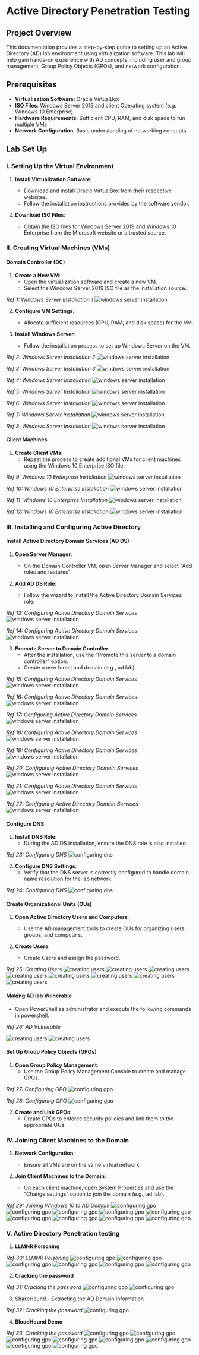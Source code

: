 # Active Directory Penetration Testing

## Project Overview
This documentation provides a step-by-step guide to setting up an Active Directory (AD) lab environment using virtualization software. This lab will help gain hands-on experience with AD concepts, including user and group management, Group Policy Objects (GPOs), and network configuration.

## Prerequisites
- **Virtualization Software**: Oracle VirtualBox
- **ISO Files**: Windows Server 2019 and client Operating system (e.g. Windows 10 Enterprise)
- **Hardware Requirements**: Sufficient CPU, RAM, and disk space to run multiple VMs
- **Network Configuration**: Basic understanding of networking concepts

## Lab Set Up
### I. Setting Up the Virtual Environment
1. **Install Virtualization Software**:
   - Download and install Oracle VirtualBox from their respective websites.
   - Follow the installation instructions provided by the software vendor.

2. **Download ISO Files**:
   - Obtain the ISO files for Windows Server 2019 and Windows 10 Enterprise from the Microsoft website or a trusted source.

### II. Creating Virtual Machines (VMs)
#### Domain Controller (DC)
1. **Create a New VM**:
   - Open the virtualization software and create a new VM.
   - Select the Windows Server 2019 ISO file as the installation source.

*Ref 1: Windows Server Installation 1*
![windows server installation](images/image1.png)

2. **Configure VM Settings**:
   - Allocate sufficient resources (CPU, RAM, and disk space) for the VM.

3. **Install Windows Server**:
   - Follow the installation process to set up Windows Server on the VM.

*Ref 2: Windows Server Installation 2*
![windows server installation](images/image2.png)

*Ref 3: Windows Server Installation 3*
![windows server installation](images/image3.png)

*Ref 4: Windows Server Installation*
![windows server installation](images/image4.png)

*Ref 5: Windows Server Installation*
![windows server installation](images/image5.png)

*Ref 6: Windows Server Installation*
![windows server installation](images/image6.png)

*Ref 7: Windows Server Installation*
![windows server installation](images/image7.png)

*Ref 8: Windows Server Installation*
![windows server installation](images/image8.png)

#### Client Machines
1. **Create Client VMs**:
   - Repeat the process to create additional VMs for client machines using the Windows 10 Enterprise ISO file.

*Ref 9: Windows 10 Enterprise Installation*
![windows server installation](images/image41.png)

*Ref 10: Windows 10 Enterprise Installation*
![windows server installation](images/image42.png)

*Ref 11: Windows 10 Enterprise Installation*
![windows server installation](images/image43.png)

*Ref 12: Windows 10 Enterprise Installation*
![windows server installation](images/image44.png)

### III. Installing and Configuring Active Directory
#### Install Active Directory Domain Services (AD DS)
1. **Open Server Manager**:
   - On the Domain Controller VM, open Server Manager and select “Add roles and features".

2. **Add AD DS Role**:
   - Follow the wizard to install the Active Directory Domain Services role.

*Ref 13: Configuring Active Directory Domain Services*
![windows server installation](images/image9.png)

*Ref 14: Configuring Active Directory Domain Services*
![windows server installation](images/image10.png)

3. **Promote Server to Domain Controller**:
   - After the installation, use the “Promote this server to a domain controller” option.
   - Create a new forest and domain (e.g., ad.lab).

*Ref 15: Configuring Active Directory Domain Services*
![windows server installation](images/image11.png)

*Ref 16: Configuring Active Directory Domain Services*
![windows server installation](images/image12.png)

*Ref 17: Configuring Active Directory Domain Services*
![windows server installation](images/image13.png)

*Ref 18: Configuring Active Directory Domain Services*
![windows server installation](images/image14.png)

*Ref 19: Configuring Active Directory Domain Services*
![windows server installation](images/image15.png)

*Ref 20: Configuring Active Directory Domain Services*
![windows server installation](images/image16.png)

*Ref 21: Configuring Active Directory Domain Services*
![windows server installation](images/image17.png)

*Ref 22: Configuring Active Directory Domain Services*
![windows server installation](images/image18.png)

#### Configure DNS
1. **Install DNS Role**:
   - During the AD DS installation, ensure the DNS role is also installed.

*Ref 23: Configuring DNS*
![configuring dns](images/image19.png)

2. **Configure DNS Settings**:
   - Verify that the DNS server is correctly configured to handle domain name resolution for the lab network.

*Ref 24: Configuring DNS*
![configuring dns](images/image20.png)

#### Create Organizational Units (OUs)
1. **Open Active Directory Users and Computers**:
   - Use the AD management tools to create OUs for organizing users, groups, and computers.

2. **Create Users**:
   - Create Users and assign the password.

*Ref 25: Creating Users*
![creating users](images/image26.png) ![creating users](images/image27.png) ![creating users](images/image28.png) ![creating users](images/image29.png) ![creating users](images/image30.png) ![creating users](images/image31.png) ![creating users](images/image32.png) ![creating users](images/image33.png)

#### Making AD lab Vulnerable
- Open PowerShell as administrator and execute the following commands in powershell.

*Ref 26: AD Vulnerable*

![creating users](images/image34.png) ![creating users](images/image35.png)

#### Set Up Group Policy Objects (GPOs)
1. **Open Group Policy Management**:
   - Use the Group Policy Management Console to create and manage GPOs.

*Ref 27: Configuring GPO*
![configuring gpo](images/image39.png)

*Ref 28: Configuring GPO*
![configuring gpo](images/image40.png)

2. **Create and Link GPOs**:
   - Create GPOs to enforce security policies and link them to the appropriate OUs.

### IV. Joining Client Machines to the Domain
1. **Network Configuration**:
   - Ensure all VMs are on the same virtual network.

2. **Join Client Machines to the Domain**:
   - On each client machine, open System Properties and use the “Change settings” option to join the domain (e.g., ad.lab).

*Ref 29: Joining Windows 10 to AD Domain*
![configuring gpo](images/image45.png) ![configuring gpo](images/image46.png) ![configuring gpo](images/image47.png) ![configuring gpo](images/image48.png) ![configuring gpo](images/image49.png) ![configuring gpo](images/image50.png) ![configuring gpo](images/image51.png) ![configuring gpo](images/image52.png) ![configuring gpo](images/image53.png)

### V. Active Directory Penetration testing
1. **LLMNR Poisoning**

*Ref 30: LLMNR Poisoning*
![configuring gpo](images/image54.png) ![configuring gpo](images/image55.png) ![configuring gpo](images/image56.png) ![configuring gpo](images/image57.png) ![configuring gpo](images/image58.png) ![configuring gpo](images/image59.png)

2. **Cracking the password**

*Ref 31: Cracking the password*
![configuring gpo](images/image60.png) ![configuring gpo](images/image61.png)

3. SharpHound - Extracting the AD Domain Information

*Ref 32: Cracking the password*
![configuring gpo](images/image62.png)

4. **BloodHound Demo**

*Ref 33: Cracking the password*
![configuring gpo](images/image63.png) ![configuring gpo](images/image64.png) ![configuring gpo](images/image65.png) ![configuring gpo](images/image66.png) ![configuring gpo](images/image67.png) ![configuring gpo](images/image68.png) ![configuring gpo](images/image69.png) ![configuring gpo](images/image70.png)

